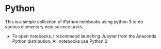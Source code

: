 # Python
This is a simple collection of iPython notebooks using python 3 to do various elementary data science tasks.
* To open notebooks, I recommend launching Jupyter from the Anaconda Python distribution. All notebooks use Python 3.
